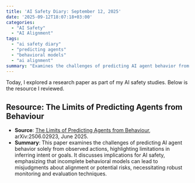 ```yaml
---
title: 'AI Safety Diary: September 12, 2025'
date: '2025-09-12T18:07:18+03:00'
categories:
  - "AI Safety"
  - "AI Alignment"
tags:
  - "ai safety diary"
  - "predicting agents"
  - "behavioral models"
  - "ai alignment"
summary: "Examines the challenges of predicting AI agent behavior from observed actions and its implications for AI safety, alignment, and the need for robust monitoring."
---
```


Today, I explored a research paper as part of my AI safety studies. Below is the resource I reviewed.

## Resource: The Limits of Predicting Agents from Behaviour
- **Source**: [The Limits of Predicting Agents from Behaviour](https://arxiv.org/pdf/2506.02923), arXiv:2506.02923, June 2025.
- **Summary**: This paper examines the challenges of predicting AI agent behavior solely from observed actions, highlighting limitations in inferring intent or goals. It discusses implications for AI safety, emphasizing that incomplete behavioral models can lead to misjudgments about alignment or potential risks, necessitating robust monitoring and evaluation techniques.